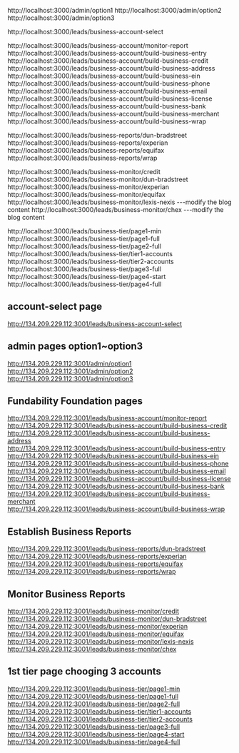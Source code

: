 http://localhost:3000/admin/option1
http://localhost:3000/admin/option2
http://localhost:3000/admin/option3

http://localhost:3000/leads/business-account-select

http://localhost:3000/leads/business-account/monitor-report
http://localhost:3000/leads/business-account/build-business-entry
http://localhost:3000/leads/business-account/build-business-credit
http://localhost:3000/leads/business-account/build-business-address
http://localhost:3000/leads/business-account/build-business-ein
http://localhost:3000/leads/business-account/build-business-phone
http://localhost:3000/leads/business-account/build-business-email
http://localhost:3000/leads/business-account/build-business-license
http://localhost:3000/leads/business-account/build-business-bank
http://localhost:3000/leads/business-account/build-business-merchant
http://localhost:3000/leads/business-account/build-business-wrap

http://localhost:3000/leads/business-reports/dun-bradstreet
http://localhost:3000/leads/business-reports/experian
http://localhost:3000/leads/business-reports/equifax
http://localhost:3000/leads/business-reports/wrap

http://localhost:3000/leads/business-monitor/credit
http://localhost:3000/leads/business-monitor/dun-bradstreet
http://localhost:3000/leads/business-monitor/experian
http://localhost:3000/leads/business-monitor/equifax
http://localhost:3000/leads/business-monitor/lexis-nexis  ---modify the blog content
http://localhost:3000/leads/business-monitor/chex         ---modify the blog content

http://localhost:3000/leads/business-tier/page1-min
http://localhost:3000/leads/business-tier/page1-full
http://localhost:3000/leads/business-tier/page2-full
http://localhost:3000/leads/business-tier/tier1-accounts
http://localhost:3000/leads/business-tier/tier2-accounts
http://localhost:3000/leads/business-tier/page3-full
http://localhost:3000/leads/business-tier/page4-start
http://localhost:3000/leads/business-tier/page4-full

## account-select page
http://134.209.229.112:3001/leads/business-account-select

## admin pages option1~option3
http://134.209.229.112:3001/admin/option1
http://134.209.229.112:3001/admin/option2
http://134.209.229.112:3001/admin/option3


## Fundability Foundation pages
http://134.209.229.112:3001/leads/business-account/monitor-report <br>
http://134.209.229.112:3001/leads/business-account/build-business-credit <br>
http://134.209.229.112:3001/leads/business-account/build-business-address <br>
http://134.209.229.112:3001/leads/business-account/build-business-entry <br>
http://134.209.229.112:3001/leads/business-account/build-business-ein <br>
http://134.209.229.112:3001/leads/business-account/build-business-phone <br>
http://134.209.229.112:3001/leads/business-account/build-business-email <br>
http://134.209.229.112:3001/leads/business-account/build-business-license <br>
http://134.209.229.112:3001/leads/business-account/build-business-bank <br>
http://134.209.229.112:3001/leads/business-account/build-business-merchant <br>
http://134.209.229.112:3001/leads/business-account/build-business-wrap <br>

## Establish Business Reports
http://134.209.229.112:3001/leads/business-reports/dun-bradstreet
http://134.209.229.112:3001/leads/business-reports/experian
http://134.209.229.112:3001/leads/business-reports/equifax
http://134.209.229.112:3001/leads/business-reports/wrap

## Monitor Business Reports
http://134.209.229.112:3001/leads/business-monitor/credit
http://134.209.229.112:3001/leads/business-monitor/dun-bradstreet
http://134.209.229.112:3001/leads/business-monitor/experian
http://134.209.229.112:3001/leads/business-monitor/equifax
http://134.209.229.112:3001/leads/business-monitor/lexis-nexis
http://134.209.229.112:3001/leads/business-monitor/chex  

## 1st tier page chooging 3 accounts
http://134.209.229.112:3001/leads/business-tier/page1-min
http://134.209.229.112:3001/leads/business-tier/page1-full
http://134.209.229.112:3001/leads/business-tier/page2-full
http://134.209.229.112:3001/leads/business-tier/tier1-accounts
http://134.209.229.112:3001/leads/business-tier/tier2-accounts
http://134.209.229.112:3001/leads/business-tier/page3-full
http://134.209.229.112:3001/leads/business-tier/page4-start
http://134.209.229.112:3001/leads/business-tier/page4-full